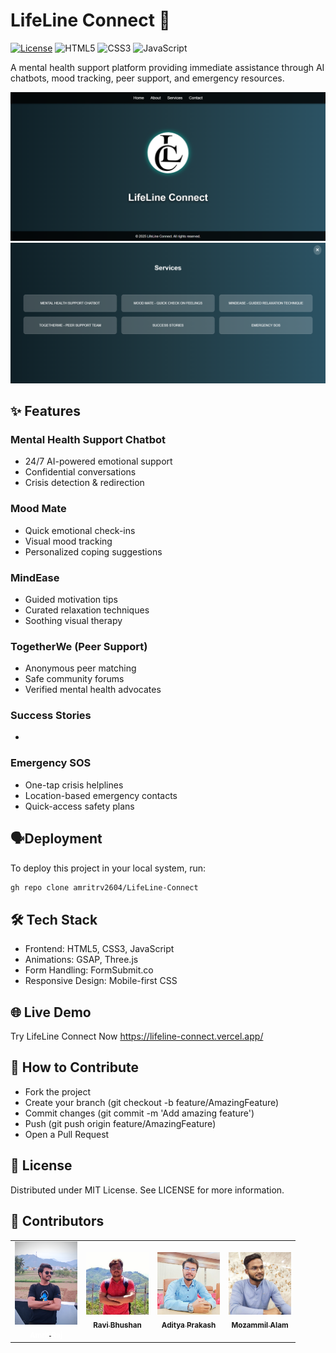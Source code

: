# LifeLine Connect 🌟

[![License](https://img.shields.io/badge/License-MIT-blue.svg)](https://opensource.org/licenses/MIT)
![HTML5](https://img.shields.io/badge/HTML5-E34F26?style=flat&logo=html5&logoColor=white)
![CSS3](https://img.shields.io/badge/CSS3-1572B6?style=flat&logo=css3&logoColor=white)
![JavaScript](https://img.shields.io/badge/JavaScript-F7DF1E?style=flat&logo=javascript&logoColor=black)

A mental health support platform providing immediate assistance through AI chatbots, mood tracking, peer support, and emergency resources.

![LifeLine Connect Screenshot1](assets/LC_homescreen.png) <br/>
![LifeLine Connect Screenshot2](assets/LC_services.png)

## ✨ Features

### Mental Health Support Chatbot
- 24/7 AI-powered emotional support
- Confidential conversations
- Crisis detection & redirection

### Mood Mate
- Quick emotional check-ins
- Visual mood tracking
- Personalized coping suggestions

### MindEase
- Guided motivation tips
- Curated relaxation techniques
- Soothing visual therapy

### TogetherWe (Peer Support)
- Anonymous peer matching
- Safe community forums
- Verified mental health advocates

### Success Stories
- 

### Emergency SOS
- One-tap crisis helplines
- Location-based emergency contacts
- Quick-access safety plans


## 🗣️Deployment

To deploy this project in your local system, run:
```bash
gh repo clone amritrv2604/LifeLine-Connect
```


## 🛠️ Tech Stack

- Frontend: HTML5, CSS3, JavaScript
- Animations: GSAP, Three.js
- Form Handling: FormSubmit.co
- Responsive Design: Mobile-first CSS


## 🌐 Live Demo
Try LifeLine Connect Now https://lifeline-connect.vercel.app/


## 🤝 How to Contribute
- Fork the project
- Create your branch (git checkout -b feature/AmazingFeature)
- Commit changes (git commit -m 'Add amazing feature')
- Push (git push origin feature/AmazingFeature)
- Open a Pull Request


## 📜 License
Distributed under MIT License. See LICENSE for more information.


## 💖 Contributors
<table> 
  <tr> 
    <td align="center"> <a href="http://github.com/amritrv2604"> <img src="assets/contributors/AmritRV.png" width="100px;" alt="Amrit Raj"/> <br /> <sub style="color: #fff; text-decoration: none;"><b>Amrit Raj</b></sub> </a> </td>
    <td align="center"> <a href="https://github.com/ravibhushan293"> <img src="assets/contributors/ContributorRavi.jpg" width="100px;" alt="Ravi Bhushan"/> <br /> <sub><b>Ravi Bhushan</b></sub> </a</td>     <td align="center"> <a href="https://github.com/Aditya9354"> <img src="assets/contributors/ContributorAditya.jpg" width="100px;" alt="Aditya Prakash"/> <br /> <sub><b>Aditya Prakash</b></sub> </a</td>     <td align="center"> <a href="https://github.com/mozammilalam12"> <img src="assets/contributors/ContributorMozammil.jpg" width="100px;" alt="Mozammil Alam"/> <br /> <sub><b>Mozammil Alam</b></sub> </a></td>   
  </tr>
</table>

